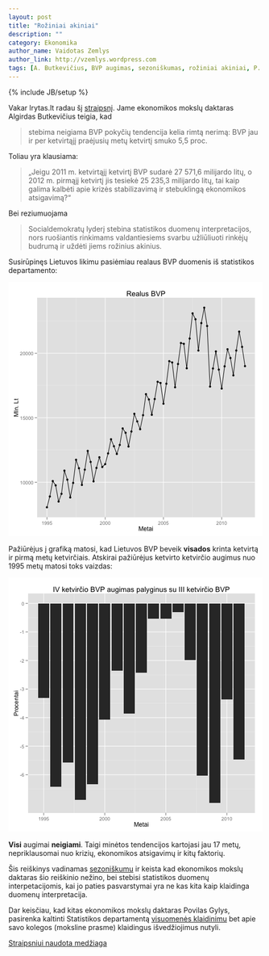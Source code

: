 ```yaml
---
layout: post
title: "Rožiniai akiniai"
description: ""
category: Ekonomika
author_name: Vaidotas Zemlys
author_link: http://vzemlys.wordpress.com
tags: [A. Butkevičius, BVP augimas, sezoniškumas, rožiniai akiniai, P. Gylys]
---
```

{% include JB/setup %}



Vakar lrytas.lt radau šį
[straipsnį](http://www.lrytas.lt/-13359628511334496736-a-butkevi%C4%8Dius-valdantieji-nori-rink%C4%97jams-u%C5%BEd%C4%97ti-ro%C5%BEinius-akinius.htm). Jame ekonomikos mokslų daktaras Algirdas Butkevičius teigia, kad 

> stebima neigiama BVP pokyčių tendencija kelia rimtą nerimą: BVP jau ir per ketvirtąjį praėjusių metų ketvirtį smuko 5,5 proc.

Toliau yra klausiama:

> „Jeigu 2011 m. ketvirtąjį ketvirtį BVP sudarė 27 571,6 milijardo litų, o 2012 m. 
>  pirmąjį ketvirtį jis tesiekė 25 235,3 milijardo litų, tai kaip galima kalbėti apie
> krizės stabilizavimą ir stebuklingą ekonomikos atsigavimą?“

Bei reziumuojama

> Socialdemokratų lyderį stebina statistikos duomenų interpretacijos, nors ruošiantis
> rinkimams valdantiesiems svarbu užliūliuoti rinkėjų budrumą ir uždėti jiems rožinius
> akinius.


Susirūpinęs Lietuvos likimu pasiėmiau realaus BVP duomenis iš statistikos departamento: 

![plot of chunk rbvp](https://github.com/mpiktas/myliuduomenis.lt/raw/master/2012-05-23-roziniai-akiniai/figure/rbvp.png) 



Pažiūrėjus į grafiką matosi, kad Lietuvos BVP beveik **visados** krinta ketvirtą ir pirmą metų ketvirčiais. Atskirai pažiūrėjus ketvirto ketvirčio augimus nuo 1995 metų matosi toks vaizdas:

![plot of chunk bvpg](https://github.com/mpiktas/myliuduomenis.lt/raw/master/2012-05-23-roziniai-akiniai/figure/bvpg.png) 



**Visi** augimai **neigiami**. Taigi minėtos tendencijos kartojasi jau 17 metų, nepriklausomai nuo krizių, ekonomikos atsigavimų ir kitų faktorių. 

Šis reiškinys vadinamas [sezoniškumu](http://en.wikipedia.org/wiki/Seasonality) ir keista kad ekonomikos mokslų daktaras šio reiškinio nežino, bei stebisi statistikos duomenų interpetacijomis, kai jo paties pasvarstymai yra ne kas kita kaip klaidinga duomenų interpretacija.

Dar keisčiau, kad kitas ekonomikos mokslų daktaras Povilas Gylys, pasirenka
kaltinti Statistikos departamentą [visuomenės
klaidinimu](http://verslas.delfi.lt/business/ekonomistai-susikibo-del-salies-bvp-augimo.d?id=58646235) bet apie savo kolegos (moksline prasme) klaidingus išvedžiojimus nutyli. 

[Straipsniui naudota medžiaga](http://github.com/mpiktas/myliuduomenis.lt/tree/master/2012-05-23-roziniai-akiniai)
